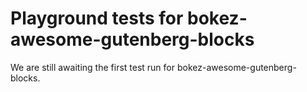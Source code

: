 # Playground tests for bokez-awesome-gutenberg-blocks
We are still awaiting the first test run for bokez-awesome-gutenberg-blocks.
